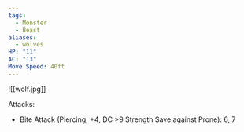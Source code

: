 ```yaml
---
tags:
  - Monster
  - Beast
aliases:
  - wolves
HP: "11"
AC: "13"
Move Speed: 40ft
---
```

![[wolf.jpg]]

Attacks:
- Bite Attack (Piercing, +4, DC >9 Strength Save against Prone): 6, 7